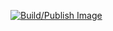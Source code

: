 [![Build/Publish Image](https://github.com/Linutux42/docker-vlmcsd/actions/workflows/build_push.yml/badge.svg)](https://github.com/Linutux42/docker-vlmcsd/actions/workflows/build_push.yml)
